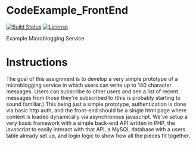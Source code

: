CodeExample_FrontEnd
====================

[![Build Status](https://travis-ci.org/bskrtich/CodeExample_MicroBlog.svg?branch=master)](https://travis-ci.org/bskrtich/CodeExample_MicroBlog)
[![License](https://poser.pugx.org/leaphly/cart-bundle/license.png)](https://packagist.org/packages/leaphly/cart-bundle)

Example Microblogging Service


Instructions
============

The goal of this assignment is to develop a very simple prototype of a microblogging service in which users can write up to 140 character messages.  Users can subscribe to other users and see a list of recent messages from those they're subscribed to (this is probably starting to sound familiar.)  This being just a simple prototype, authentication is done via basic http auth, and the front-end should be a single html page where content is loaded dynamically via asynchronous javascript.  We've setup a very basic framework with a simple back-end API written in PHP, the javascript to easily interact with that API, a MySQL database with a users table already set up, and login logic to show how all the pieces fit together.
